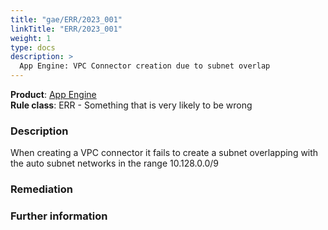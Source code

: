 ```yaml
---
title: "gae/ERR/2023_001"
linkTitle: "ERR/2023_001"
weight: 1
type: docs
description: >
  App Engine: VPC Connector creation due to subnet overlap
---
```


**Product**: [App Engine](https://cloud.google.com/appengine)\
**Rule class**: ERR - Something that is very likely to be wrong

### Description

When creating a VPC connector it fails to create a subnet overlapping with
the auto subnet networks in the range 10.128.0.0/9

### Remediation

### Further information
